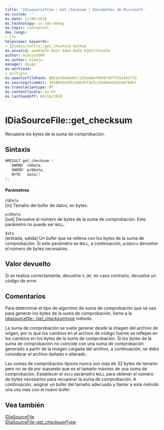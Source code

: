 ```yaml
---
title: 'Idiasourcefile:: Get_checksum | Documentos de Microsoft'
ms.custom: ''
ms.date: 11/04/2016
ms.technology: vs-ide-debug
ms.topic: conceptual
dev_langs:
- C++
helpviewer_keywords:
- IDiaSourceFile::get_checksum method
ms.assetid: aad63a7e-4e22-44e4-8a5b-81b5174ced1e
author: mikejo5000
ms.author: mikejo
manager: douge
ms.workload:
- multiple
ms.openlocfilehash: 002ad16d94467c135e08ef0040fd7ffd51462719
ms.sourcegitcommit: 3d10b93eb5b326639f3e5c19b9e6a8d1ba078de1
ms.translationtype: MT
ms.contentlocale: es-ES
ms.lasthandoff: 04/18/2018
---
```

# <a name="idiasourcefilegetchecksum"></a>IDiaSourceFile::get_checksum
Recupera los bytes de la suma de comprobación.  
  
## <a name="syntax"></a>Sintaxis  
  
```C++  
HRESULT get_checksum (   
   DWORD  cbData,  
   DWORD* pcbData,  
   BYTE   data[]  
);  
```  
  
#### <a name="parameters"></a>Parámetros  
 `cbData`  
 [in] Tamaño del búfer de datos, en bytes.  
  
 `pcbData`  
 [out] Devuelve el número de bytes de la suma de comprobación. Este parámetro no puede ser `NULL`.  
  
 `data`  
 [entrada, salida] Un búfer que se rellena con los bytes de la suma de comprobación. Si este parámetro es `NULL`, a continuación, `pcbData` devuelve el número de bytes necesarios.  
  
## <a name="return-value"></a>Valor devuelto  
 Si se realiza correctamente, devuelve `S_OK`; en caso contrario, devuelve un código de error.  
  
## <a name="remarks"></a>Comentarios  
 Para determinar el tipo de algoritmo de suma de comprobación que se usó para generar los bytes de la suma de comprobación, llame a la [idiasourcefile:: Get_checksumtype](../../debugger/debug-interface-access/idiasourcefile-get-checksumtype.md) método.  
  
 La suma de comprobación se suele generar desde la imagen del archivo de origen, por lo que los cambios en el archivo de código fuente se reflejan en los cambios en los bytes de la suma de comprobación. Si los bytes de la suma de comprobación no coincide con una suma de comprobación generado a partir de la imagen cargada del archivo, a continuación, se debe considerar el archivo dañado o alterado.  
  
 Las sumas de comprobación típicos nunca son más de 32 bytes de tamaño pero no se da por supuesto que es el tamaño máximo de una suma de comprobación. Establecer el `data` parámetro `NULL` para obtener el número de bytes necesarios para recuperar la suma de comprobación. A continuación, asignar un búfer del tamaño adecuado y llamar a este método una vez más con el nuevo búfer.  
  
## <a name="see-also"></a>Vea también  
 [IDiaSourceFile](../../debugger/debug-interface-access/idiasourcefile.md)   
 [IDiaSourceFile::get_checksumType](../../debugger/debug-interface-access/idiasourcefile-get-checksumtype.md)